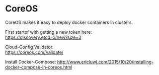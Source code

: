 # CoreOS
CoreOS makes it easy to deploy docker containers in clusters.

First startof with getting a new token here:  
https://discovery.etcd.io/new?size=3

Cloud-Config Validator:  
https://coreos.com/validate/

Install Docker-Compose:
http://www.ericluwj.com/2015/10/20/installing-docker-compose-in-coreos.html
